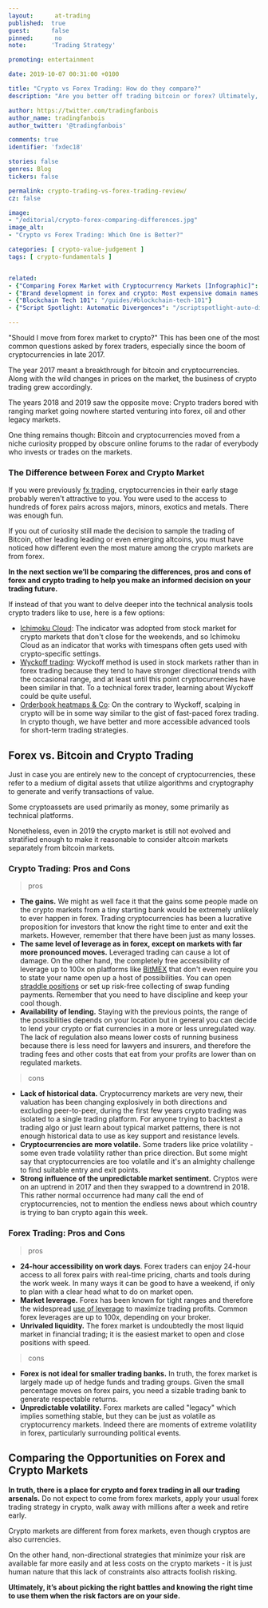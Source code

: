 ```yaml
---
layout:      at-trading
published:  true
guest:      false
pinned:      no
note:       'Trading Strategy'

promoting: entertainment

date: 2019-10-07 00:31:00 +0100

title: "Crypto vs Forex Trading: How do they compare?"
description: "Are you better off trading bitcoin or forex? Ultimately, it’s about picking the battles, and the right trading strategy."

author: https://twitter.com/tradingfanbois
author_name: tradingfanbois
author_twitter: '@tradingfanbois'

comments: true
identifier: 'fxdec18'

stories: false
genres: Blog
tickers: false

permalink: crypto-trading-vs-forex-trading-review/
cz: false

image:
- "/editorial/crypto-forex-comparing-differences.jpg"
image_alt:
- "Crypto vs Forex Trading: Which One is Better?"

categories: [ crypto-value-judgement ]
tags: [ crypto-fundamentals ]


related:
- {"Comparing Forex Market with Cryptocurrency Markets [Infographic]": "https://www.thebusinessofcrypto.com/articles/forex-vs-crypto-markets-infographic/"}
- {"Brand development in forex and crypto: Most expensive domain names [Infographic]": "https://www.thebusinessofcrypto.com/articles/brand-development-forex-crypto-infographic/"}
- {"Blockchain Tech 101": "/guides/#blockchain-tech-101"}
- {"Script Spotlight: Automatic Divergences": "/scriptspotlight-auto-divergences/"}

---
```


"Should I move from forex market to crypto?" This has been one of the most common questions asked by forex traders, especially since the boom of cryptocurrencies in late 2017.

The year 2017 meant a breakthrough for bitcoin and cryptocurrencies. Along with the wild changes in prices on the market, the business of crypto trading grew accordingly.

The years 2018 and 2019 saw the opposite move: Crypto traders bored with ranging market going nowhere started venturing into forex, oil and other legacy markets.

One thing remains though: Bitcoin and cryptocurrencies moved from a niche curiosity propped by obscure online forums to the radar of everybody who invests or trades on the markets.

### The Difference between Forex and Crypto Market

If you were previously [fx trading](https://www.home.saxo/en-gb/products/forex), cryptocurrencies in their early stage probably weren't attractive to you. You were used to the access to hundreds of forex pairs across majors, minors, exotics and metals. There was enough fun.

If you out of curiosity still made the decision to sample the trading of Bitcoin, other leading leading or even emerging altcoins, you must have noticed how different even the most mature among the crypto markets are from forex.

**In the next section we’ll be comparing the differences, pros and cons of forex and crypto trading to help you make an informed decision on your trading future.**

If instead of that you want to delve deeper into the technical analysis tools crypto traders like to use, here is a few options:

* [Ichimoku Cloud](/ichimoku-cloud/): The indicator was adopted from stock market for crypto markets that don't close for the weekends, and so Ichimoku Cloud as an indicator that works with timespans often gets used with crypto-specific settings.
* [Wyckoff trading](/strategy/wyckoff-ranging-markets): Wyckoff method is used in stock markets rather than in forex trading because they tend to have stronger directional trends with the occasional range, and at least until this point cryptocurrencies have been similar in that. To a technical forex trader, learning about Wyckoff could be quite useful.
* [Orderbook heatmaps & Co](/strategy/scalping): On the contrary to Wyckoff, scalping in crypto will be in some way similar to the gist of fast-paced forex trading. In crypto though, we have better and more accessible advanced tools for short-term trading strategies.

## Forex vs. Bitcoin and Crypto Trading

Just in case you are entirely new to the concept of cryptocurrencies, these refer to a medium of digital assets that utilize algorithms and cryptography to generate and verify transactions of value.

Some cryptoassets are used primarily as money, some primarily as technical platforms.

Nonetheless, even in 2019 the crypto market is still not evolved and stratified enough to make it reasonable to consider altcoin markets separately from bitcoin markets.

### Crypto Trading: Pros and Cons

> pros

* **The gains.** We might as well face it that the gains some people made on the crypto markets from a tiny starting bank would be extremely unlikely to ever happen in forex. Trading cryptocurrencies has been a lucrative proposition for investors that know the right time to enter and exit the markets. However, remember that there have been just as many losses.
* **The same level of leverage as in forex, except on markets with far more pronounced moves.** Leveraged trading can cause a lot of damage. On the other hand, the completely free accessibility of leverage up to 100x on platforms like [BitMEX](http://bit.ly/melancholic-100x) that don't even require you to state your name open up a host of possibilities. You can open [straddle positions](https://www.investopedia.com/terms/s/straddle.asp) or set up risk-free collecting of swap funding payments. Remember that you need to have discipline and keep your cool though.
* **Availability of lending.** Staying with the previous points, the range of the possibilities depends on your location but in general you can decide to lend your crypto or fiat currencies in a more or less unregulated way. The lack of regulation also means lower costs of running business because there is less need for lawyers and insurers, and therefore the trading fees and other costs that eat from your profits are lower than on regulated markets.


> cons

* **Lack of historical data.** Cryptocurrency markets are very new, their valuation has been changing explosively in both directions and excluding peer-to-peer, during the first few years crypto trading was isolated to a single trading platform. For anyone trying to backtest a trading algo or just learn about typical market patterns, there is not enough historical data to use as key support and resistance levels.
* **Cryptocurrencies are more volatile.** Some traders like price volatility - some even trade volatility rather than price direction. But some might say that cryptocurrencies are too volatile and it's an almighty challenge to find suitable entry and exit points.
* **Strong influence of the unpredictable market sentiment.** Cryptos were on an uptrend in 2017 and then they  swapped to a downtrend in 2018. This rather normal occurrence had many call the end of cryptocurrencies, not to mention the endless news about which country is trying to ban crypto again this week.


### Forex Trading: Pros and Cons

> pros

* **24-hour accessibility on work days**. Forex traders can enjoy 24-hour access to all forex pairs with real-time pricing, charts and tools during the work week. In many ways it can be good to have a weekend, if only to plan with a clear head what to do on  market open.
* **Market leverage.** Forex has been known for tight ranges and therefore the widespread [use of leverage](https://www.investopedia.com/articles/forex/07/forex_leverage.asp) to maximize trading profits. Common forex leverages are up to 100x, depending on your broker.
* **Unrivaled liquidity.** The forex market is undoubtedly the most liquid market in financial trading; it is the easiest market to open and close positions with speed.

> cons

* **Forex is not ideal for smaller trading banks.** In truth, the forex market is largely made up of hedge funds and trading groups. Given the small percentage moves on forex pairs, you need a sizable trading bank to generate respectable returns.
* **Unpredictable volatility.** Forex markets are called "legacy" which implies something stable, but they can be just as volatile as cryptocurrency markets. Indeed there are moments of extreme volatility in forex, particularly surrounding political events.

## Comparing the Opportunities on Forex and Crypto Markets

**In truth, there is a place for crypto and forex trading in all our trading arsenals.** Do not expect to come from forex markets, apply your usual forex trading strategy in crypto, walk away with millions after a week and retire early.

Crypto markets are different from forex markets, even though cryptos are also currencies.

On the other hand, non-directional strategies that minimize your risk are available far more easily and at less costs on the crypto markets - it is just human nature that this lack of constraints also attracts foolish risking.

**Ultimately, it’s about picking the right battles and knowing the right time to use them when the risk factors are on your side.**
